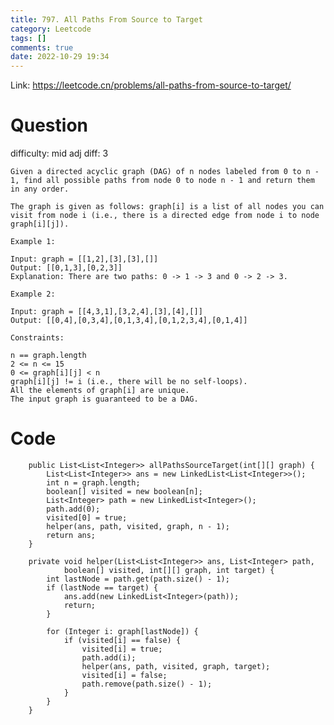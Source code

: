 ```yaml
---
title: 797. All Paths From Source to Target
category: Leetcode
tags: []
comments: true
date: 2022-10-29 19:34
---
```




Link: https://leetcode.cn/problems/all-paths-from-source-to-target/

# Question

difficulty: mid
adj diff: 3

    Given a directed acyclic graph (DAG) of n nodes labeled from 0 to n - 1, find all possible paths from node 0 to node n - 1 and return them in any order.

    The graph is given as follows: graph[i] is a list of all nodes you can visit from node i (i.e., there is a directed edge from node i to node graph[i][j]).

    Example 1:

    Input: graph = [[1,2],[3],[3],[]]
    Output: [[0,1,3],[0,2,3]]
    Explanation: There are two paths: 0 -> 1 -> 3 and 0 -> 2 -> 3.

    Example 2:

    Input: graph = [[4,3,1],[3,2,4],[3],[4],[]]
    Output: [[0,4],[0,3,4],[0,1,3,4],[0,1,2,3,4],[0,1,4]]

    Constraints:

    n == graph.length
    2 <= n <= 15
    0 <= graph[i][j] < n
    graph[i][j] != i (i.e., there will be no self-loops).
    All the elements of graph[i] are unique.
    The input graph is guaranteed to be a DAG.

# Code

```
    public List<List<Integer>> allPathsSourceTarget(int[][] graph) {
        List<List<Integer>> ans = new LinkedList<List<Integer>>();
        int n = graph.length;
        boolean[] visited = new boolean[n];
        List<Integer> path = new LinkedList<Integer>();
        path.add(0);
        visited[0] = true;
        helper(ans, path, visited, graph, n - 1);
        return ans;
    }

    private void helper(List<List<Integer>> ans, List<Integer> path,
            boolean[] visited, int[][] graph, int target) {
        int lastNode = path.get(path.size() - 1);
        if (lastNode == target) {
            ans.add(new LinkedList<Integer>(path));
            return;
        }

        for (Integer i: graph[lastNode]) {
            if (visited[i] == false) {
                visited[i] = true;
                path.add(i);
                helper(ans, path, visited, graph, target);
                visited[i] = false;
                path.remove(path.size() - 1);
            }
        }
    }
```
